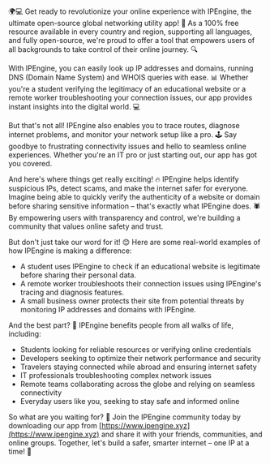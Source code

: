 🌍💻 Get ready to revolutionize your online experience with IPEngine, the ultimate open-source global networking utility app! 🚀 As a 100% free resource available in every country and region, supporting all languages, and fully open-source, we're proud to offer a tool that empowers users of all backgrounds to take control of their online journey. 🔍

With IPEngine, you can easily look up IP addresses and domains, running DNS (Domain Name System) and WHOIS queries with ease. 📊 Whether you're a student verifying the legitimacy of an educational website or a remote worker troubleshooting your connection issues, our app provides instant insights into the digital world. 💻

But that's not all! IPEngine also enables you to trace routes, diagnose internet problems, and monitor your network setup like a pro. 🕹️ Say goodbye to frustrating connectivity issues and hello to seamless online experiences. Whether you're an IT pro or just starting out, our app has got you covered.

And here's where things get really exciting! 🔥 IPEngine helps identify suspicious IPs, detect scams, and make the internet safer for everyone. Imagine being able to quickly verify the authenticity of a website or domain before sharing sensitive information – that's exactly what IPEngine does. 🕷️ By empowering users with transparency and control, we're building a community that values online safety and trust.

But don't just take our word for it! 😊 Here are some real-world examples of how IPEngine is making a difference:

* A student uses IPEngine to check if an educational website is legitimate before sharing their personal data.
* A remote worker troubleshoots their connection issues using IPEngine's tracing and diagnosis features.
* A small business owner protects their site from potential threats by monitoring IP addresses and domains with IPEngine.

And the best part? 🌟 IPEngine benefits people from all walks of life, including:

* Students looking for reliable resources or verifying online credentials
* Developers seeking to optimize their network performance and security
* Travelers staying connected while abroad and ensuring internet safety
* IT professionals troubleshooting complex network issues
* Remote teams collaborating across the globe and relying on seamless connectivity
* Everyday users like you, seeking to stay safe and informed online

So what are you waiting for? 🎉 Join the IPEngine community today by downloading our app from [https://www.ipengine.xyz](https://www.ipengine.xyz) and share it with your friends, communities, and online groups. Together, let's build a safer, smarter internet – one IP at a time! 💪
